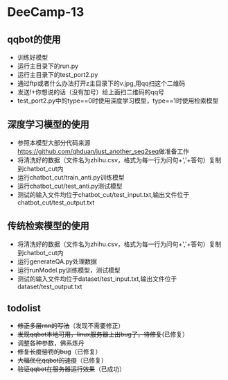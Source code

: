 # DeeCamp-13
## qqbot的使用
- 训练好模型
- 运行主目录下的run.py
- 运行主目录下的test_port2.py
- 通过ftp或者什么办法打开z主目录下的v.jpg,用qq扫这个二维码
- 发送!+你想说的话（没有加号）给上面扫二维码的qq号
- test_port2.py中的type==0时使用深度学习模型，type==1时使用检索模型
## 深度学习模型的使用
- 参照本模型大部分代码来源</url>https://github.com/qhduan/just_another_seq2seq<url>做准备工作
- 将清洗好的数据（文件名为zhihu.csv，格式为每一行为问句+','+答句）复制到chatbot_cut内
- 运行chatbot_cut/train_anti.py训练模型
- 运行chatbot_cut/test_anti.py测试模型
- 测试的输入文件均位于chatbot_cut/test_input.txt,输出文件位于chatbot_cut/test_output.txt
## 传统检索模型的使用
- 将清洗好的数据（文件名为zhihu.csv，格式为每一行为问句+','+答句）复制到chatbot_cut内
- 运行generateQA.py处理数据
- 运行runModel.py训练模型，测试模型
- 测试的输入文件均位于dataset/test_input.txt,输出文件位于dataset/test_output.txt
## todolist
- ~~修正多层rnn的写法~~（发现不需要修正）
- ~~发现qqbot本地可用，linux服务器上出bug了，待修复~~(已修复）
- 调整各种参数，佛系炼丹
- ~~修复长度惩罚的bug~~（已修复）
- ~~大幅优化qqbot的速度~~（已修复）
- ~~验证qqbot在服务器运行效果~~（已成功）
